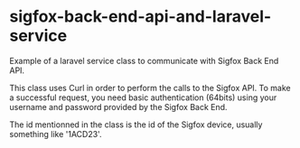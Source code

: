 # sigfox-back-end-api-and-laravel-service
Example of a laravel service class to communicate with Sigfox Back End API.

This class uses Curl in order to perform the calls to the Sigfox API. To make a successful request, you need basic authentication (64bits) using your username and password provided by the Sigfox Back End.

The id mentionned in the class is the id of the Sigfox device, usually something like '1ACD23'.



